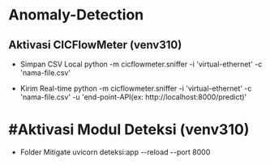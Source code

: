 # Anomaly-Detection

## Aktivasi CICFlowMeter (venv310)
- Simpan CSV Local
python -m cicflowmeter.sniffer -i 'virtual-ethernet' -c 'nama-file.csv'

- Kirim Real-time
python -m cicflowmeter.sniffer -i 'virtual-ethernet' -c 'nama-file.csv' -u 'end-point-API(ex: http://localhost:8000/predict)'


# #Aktivasi Modul Deteksi (venv310)
- Folder Mitigate
uvicorn deteksi:app --reload --port 8000
